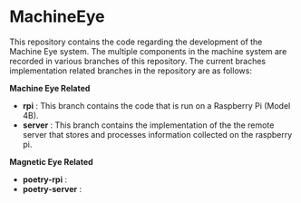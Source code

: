 # MachineEye
This repository contains the code regarding the development of the Machine Eye system. The multiple components
in the machine system are recorded in various branches of this repository. The current braches implementation related
branches in the repository are as follows:

**Machine Eye Related**
- **rpi** : This branch contains the code that is run on a Raspberry Pi (Model 4B).
- **server** : This branch contains the implementation of the the remote server that stores and processes information collected on the raspberry pi.

**Magnetic Eye Related**
- **poetry-rpi** :
- **poetry-server** :
